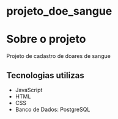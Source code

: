 # projeto_doe_sangue

# Sobre o projeto
Projeto de cadastro de doares de sangue

## Tecnologias utilizas
- JavaScript
- HTML
- CSS
- Banco de Dados: PostgreSQL
